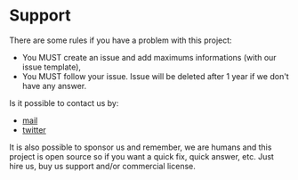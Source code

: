 # Support

There are some rules if you have a problem with this project:

- You MUST create an issue and add maximums informations (with our issue template),
- You MUST follow your issue. Issue will be deleted after 1 year if we don't have any answer.

Is it possible to contact us by:

- [mail](mailto:hello@vanoix.com)
- [twitter](https://twitter.com/vanoix)

It is also possible to sponsor us and remember, we are humans and this project is open source so
if you want a quick fix, quick answer, etc. Just hire us, buy us support and/or commercial license.
